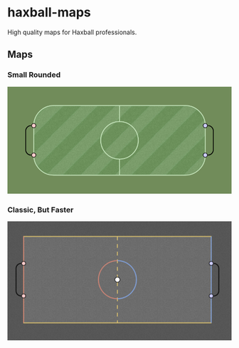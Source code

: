 # haxball-maps
High quality maps for Haxball professionals.

## Maps
### Small Rounded
![Small Rounded](img/small-rounded.png)

### Classic, But Faster
![Classic, But Faster](img/classic-but-faster.png)